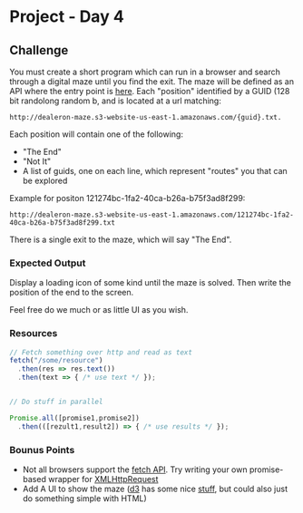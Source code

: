 # Project - Day 4

## Challenge
You must create a short program which can run in a browser and search through a digital maze until you find the exit.
The maze will be defined as an API where the entry point is [here](http://dealeron-maze.s3-website-us-east-1.amazonaws.com).
Each "position" identified by a GUID (128 bit randolong random b, and is located at a url matching:

```
http://dealeron-maze.s3-website-us-east-1.amazonaws.com/{guid}.txt.
```

Each position will contain one of the following:
* "The End"
* "Not It"
* A list of guids, one on each line, which represent "routes" you that can be explored

Example for positon 121274bc-1fa2-40ca-b26a-b75f3ad8f299: 

```
http://dealeron-maze.s3-website-us-east-1.amazonaws.com/121274bc-1fa2-40ca-b26a-b75f3ad8f299.txt
```

There is a single exit to the maze, which will say "The End".

### Expected Output
Display a loading icon of some kind until the maze is solved.
Then write the position of the end to the screen.

Feel free do we much or as little UI as you wish.

### Resources

```javascript
// Fetch something over http and read as text
fetch("/some/resource")
  .then(res => res.text())
  .then(text => { /* use text */ });


// Do stuff in parallel

Promise.all([promise1,promise2])
  .then(([rezult1,result2]) => { /* use results */ });

```

### Bounus Points
* Not all browsers support the [fetch API](https://developer.mozilla.org/en-US/docs/Web/API/Fetch_API/Using_Fetch). Try writing your own promise-based wrapper for [XMLHttpRequest](https://developer.mozilla.org/en-US/docs/Web/API/XMLHttpRequest)
* Add A UI to show the maze ([d3](https://d3js.org/) has some nice [stuff](http://bl.ocks.org/d3noob/8375092), but could also just do something simple with HTML)